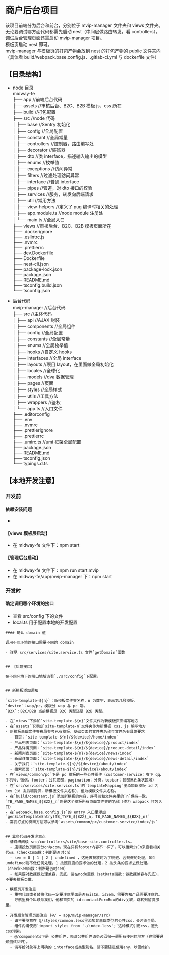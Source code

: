 # 商户后台项目

该项目前端分为后台和前台，分别位于 mvip-manager 文件夹和 views 文件夹。  
无论要调试哪方面代码都需先启动 nest（中间层做路由转发，看 controllers）。
调试后台管理页面还需启动 mvip-manager 项目。  
模板页启动 nest 即可。  
mvip-manager 与模板页的打包产物会放到 nest 的打包产物的 public 文件夹内（具体看 build/webpack.base.config.js、.gitlab-ci.yml 与 dockerfile 文件）

## 【目录结构】

- node 目录  
  midway-fe  
  ├── app //前端后台代码  
  ├── assets //审核后台、B2C、B2B 模板 js、css 所在  
  ├── build //打包配置  
  ├── src //node 代码  
  │   ├── base //Sentry 初始化  
  │   ├── config //全局配置  
  │   ├── constant //全局常量  
  │   ├── controllers //控制器，路由编写处  
  │   ├── decorator //装饰器  
  │   ├── dto //类 interface，描述输入输出的模型  
  │   ├── enums //枚举值  
  │   ├── exceptions //访问异常  
  │   ├── filters //过滤处理访问异常  
  │   ├── interface //普通 interface  
  │   ├── pipes //管道，对 dto 接口的校验  
  │   ├── services //服务，转发向后端请求  
  │   ├── util //常用方法  
  │   ├── view-helpers //定义了 pug 编译时相关的处理  
  │   ├── app.module.ts //node module 注册处  
  │   └── main.ts //全局入口  
  ├── views //审核后台、B2C、B2B 模板页面所在  
  ├── .dockerignore  
  ├── .eslintrc.js  
  ├── .nvmrc  
  ├── .prettierrc  
  ├── dev.Dockerfile  
  ├── Dockerfile  
  ├── nest-cli.json  
  ├── package-lock.json  
  ├── package.json  
  ├── README.md  
  ├── tsconfig.build.json  
  └── tsconfig.json

- 后台代码  
  mvip-manager //后台代码  
  ├── src //主体代码  
  │   ├── api //AJAX 封装  
  │   ├── components //全局组件  
  │   ├── config //全局配置  
  │   ├── constants //全局常量  
  │   ├── enums //全局枚举值  
  │   ├── hooks //自定义 hooks  
  │   ├── interfaces //全局 interface  
  │   ├── layouts //项目 layout，在里面做全局初始化  
  │   ├── locales //全球化  
  │   ├── models //dva 数据管理  
  │   ├── pages //页面  
  │   ├── styles //全局样式  
  │   ├── utils //工具方法  
  │   ├── wrappers //鉴权  
  │   └── app.ts //入口文件  
  ├── .editorconfig  
  ├── .env  
  ├── .nvmrc  
  ├── .prettierignore  
  ├── .prettierrc  
  ├── .umirc.ts //umi 框架全局配置  
  ├── package.json  
  ├── README.md  
  ├── tsconfig.json  
  └── typings.d.ts

## 【本地开发注意】

### 开发前

#### 依赖安装问题

- 

#### 【views 模板层启动】

- 在 midway-fe 文件下：npm start

#### 【管理后台启动】

- 在 midway-fe 文件下：npm run start:mvip
- 在 midway-fe/app/mvip-manager 下：npm start

### 开发时

#### 确定调用哪个环境的接口
- 查看 src/config 下的文件
- local.ts 用于配置本地的开发配置
```
#### 确认 domain 值

调用不同环境的接口需要不同的 domain

- 详见 src/services/site.service.ts 文件`getDomain`函数


## 【后端接口】

在不同环境下的端口地址请看`./src/config`下配置。


## 新模板添加须知

`site-template-${n}`：新模板文件夹名称，n 为数字，表示第几号模板。  
`device`：wap/pc，模板分 wap 与 pc 端。  
`B2X`：B2C/B2B 当前模板是 B2C 类型还是 B2B 类型。

- 在`views`下添加`site-template-${n}`文件夹作为新模板页面编写地方
- 在`assets`下添加`site-tamplate-n`文件夹作为新模板 css、js 编写地方
- 新模板基础文件夹布局参考已有模板，基础页面的文件夹名称与文件名有具体要求
  - 首页：`site-template-${n}/${device}/home/index`
  - 产品列表页面：`site-template-${n}/${device}/product/index`
  - 产品详情页面：`site-template-${n}/${device}/product-detail/index`
  - 新闻列表页面：`site-template-${n}/${device}/news/index`
  - 新闻详情页面：`site-template-${n}/${device}/news-detail/index`
  - 关于我们：`site-template-${n}/${device}/about/index`
  - 搜索页面：`site-template-${n}/${device}/about/index`
- 在`views/common/pc`下是 pc 模板的一些公共组件（customer-service：右下 qq、手机号、微信，footer：公共底部，pagination：分页，topbar：顶部黑色条状区域）
- 在`src/services/site.service.ts`的`templateMapping`里添加新模板 id 为 key（id 由后端提供，新模板文件夹名称），值为模板文件夹名称。
- 在`build/constant.js`添加新模板的内容，序号则和文件夹里的`n`保持一致，`TB_PAGE_NAMES_${B2X}_n`则是这个模板所有页面文件夹的名称（作为 wabpack 打包入口）
- 在`webpack.base.config.js`的 entry 入口里添加`genSiteTemplateEntry(TB_TYPE_${B2X}_n, TB_PAGE_NAMES_${B2X}_n)`
- 需要打点的页面方法可以参考`assets/common/pc/customer-service/index/js`


## 业务代码开发注意点
- 请详细阅读 src/controllers/site/base-site.controller.ts。
  - 店铺投放页面区分cn与com，现在只有footer内容不一样了，可以搜索isCn来查看相关代码。（checkCn函数：判断是否时cn）
  - sem = 0 | 1 | 2 | undefined ，这是做投放时为了规避、合规做的处理，0和undefined则不做任何处理，1 按照百度的要求做的处理，2 按头条的要求去做处理。（checkSem函数：判断是否时sem）
  - 如果要对数据做处理兼容，兜底，请在node里做（setData函数：做数据兼容与兜底），不要去模板页做。

- 模板页开发注意  
  - 重构代码或者替换代码一定要注意里面是否有isCn、isSem，需要告知产品需要注意的。  
  - 导航里有个叫联系我们，他和首页的 id:contactFormBox的div关联，跳转到留资那里。

- 开发后台管理页面注意 (@/ = app/mvip-manager/src)
  - 请不要随意在 @/styles/common.less里添加非基础类型的公共css，会污染全局。
  - 组件内请使用`import styles from './index.less';`这种模式引用css，避免css污染。
  - @/components下是 公共组件，修改公共组件请务必回归一遍所有使用的地方（也需要通知测试回归）。
  - 请写给对象写上明确的 interface或类型别名，请不要随意使用any，以便维护。
